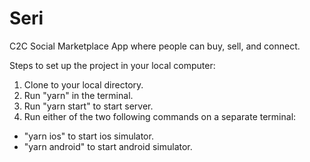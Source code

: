 # Seri

C2C Social Marketplace App where people can buy, sell, and connect.

Steps to set up the project in your local computer: 
1. Clone to your local directory. 
2. Run "yarn" in the terminal.
3. Run "yarn start" to start server.
4. Run either of the two following commands on a separate terminal:
- "yarn ios" to start ios simulator.
- "yarn android" to start android simulator.
